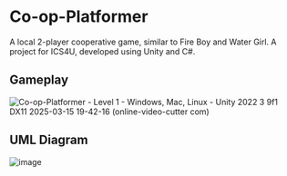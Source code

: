 # Co-op-Platformer
A local 2-player cooperative game, similar to Fire Boy and Water Girl. A project for ICS4U, developed using Unity and C#.

## Gameplay
![Co-op-Platformer - Level 1 - Windows, Mac, Linux - Unity 2022 3 9f1 _DX11_ 2025-03-15 19-42-16 (online-video-cutter com)](https://github.com/user-attachments/assets/3d7e66ab-463b-4d31-b245-a63e25819c81)


## UML Diagram
![image](https://github.com/user-attachments/assets/4375b287-c343-48b8-bee1-5fc3c964fd67)
